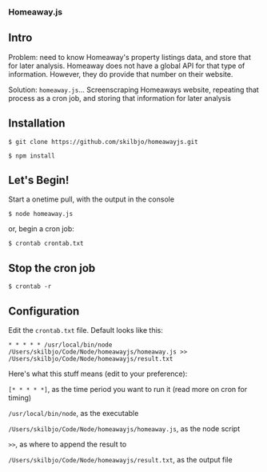 ### Homeaway.js

## Intro

Problem: need to know Homeaway's property listings data, and store that for later analysis. Homeaway does not have a global API for that type of information. However, they do provide that number on their website.

Solution: `homeaway.js`... Screenscraping Homeaways website, repeating that process as a cron job, and storing that information for later analysis

## Installation

`$ git clone https://github.com/skilbjo/homeawayjs.git`

`$ npm install`

## Let's Begin!

Start a onetime pull, with the output in the console

`$ node homeaway.js`

or, begin a cron job:

`$ crontab crontab.txt`

## Stop the cron job

`$ crontab -r`


## Configuration

Edit the `crontab.txt` file. Default looks like this:

`* * * * * /usr/local/bin/node /Users/skilbjo/Code/Node/homeawayjs/homeaway.js >> /Users/skilbjo/Code/Node/homeawayjs/result.txt`

Here's what this stuff means (edit to your preference):

`[* * * * *]`, as the time period you want to run it (read more on cron for timing)

`/usr/local/bin/node`, as the executable

`/Users/skilbjo/Code/Node/homeawayjs/homeaway.js`, as the node script

`>>`, as where to append the result to

`/Users/skilbjo/Code/Node/homeawayjs/result.txt`, as the output file

